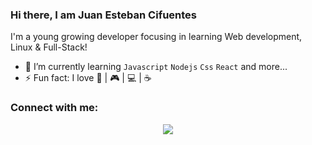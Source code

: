 ### Hi there, I am Juan Esteban Cifuentes
I'm a young growing developer focusing in learning Web development, Linux & Full-Stack!
- 🌱 I’m currently learning `Javascript` `Nodejs` `Css` `React` and more...
- ⚡ Fun fact: I love :book: | :video_game: | :computer: | :coffee:

### Connect with me:
<p id="socialIcons" align="center">
    <a href="https://www.linkedin.com/in/juan-esteban-cifuentes-0bb76a198/" alt="LinkedIn">
        <img src="https://img.shields.io/badge/-LinkedIn-blue?style=flat-square&logo=linkedin" /></a>
</p>

[linkedin]: https://www.linkedin.com/in/juan-esteban-cifuentes-0bb76a198/
[github]: https://github.com/JuanEstebanCC

<!--
**JuanEstebanCC/JuanEstebanCC** is a ✨ _special_ ✨ repository because its `README.md` (this file) appears on your GitHub profile.

Here are some ideas to get you started:

- 🔭 I’m currently working on ...

- 👯 I’m looking to collaborate on ...
- 🤔 I’m looking for help with ...
- 💬 Ask me about ...
- 📫 How to reach me: ...
- 😄 Pronouns: ...

-->
